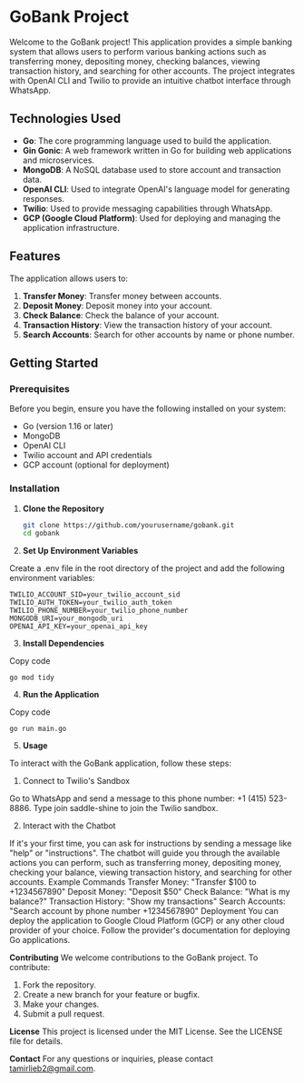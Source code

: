 # GoBank Project

Welcome to the GoBank project! This application provides a simple banking system that allows users to perform various banking actions such as transferring money, depositing money, checking balances, viewing transaction history, and searching for other accounts. The project integrates with OpenAI CLI and Twilio to provide an intuitive chatbot interface through WhatsApp.

## Technologies Used

- **Go**: The core programming language used to build the application.
- **Gin Gonic**: A web framework written in Go for building web applications and microservices.
- **MongoDB**: A NoSQL database used to store account and transaction data.
- **OpenAI CLI**: Used to integrate OpenAI's language model for generating responses.
- **Twilio**: Used to provide messaging capabilities through WhatsApp.
- **GCP (Google Cloud Platform)**: Used for deploying and managing the application infrastructure.

## Features

The application allows users to:

1. **Transfer Money**: Transfer money between accounts.
2. **Deposit Money**: Deposit money into your account.
3. **Check Balance**: Check the balance of your account.
4. **Transaction History**: View the transaction history of your account.
5. **Search Accounts**: Search for other accounts by name or phone number.

## Getting Started

### Prerequisites

Before you begin, ensure you have the following installed on your system:

- Go (version 1.16 or later)
- MongoDB
- OpenAI CLI
- Twilio account and API credentials
- GCP account (optional for deployment)

### Installation

1. **Clone the Repository**

   ```sh
   git clone https://github.com/yourusername/gobank.git
   cd gobank

2. **Set Up Environment Variables**

Create a .env file in the root directory of the project and add the following environment variables:

```
TWILIO_ACCOUNT_SID=your_twilio_account_sid
TWILIO_AUTH_TOKEN=your_twilio_auth_token
TWILIO_PHONE_NUMBER=your_twilio_phone_number
MONGODB_URI=your_mongodb_uri
OPENAI_API_KEY=your_openai_api_key
```

3. **Install Dependencies**


Copy code
```
go mod tidy
```

4. **Run the Application**


Copy code
```
go run main.go
```
5. **Usage**

To interact with the GoBank application, follow these steps:

1. Connect to Twilio's Sandbox

Go to WhatsApp and send a message to this phone number: +1 (415) 523-8886.
Type join saddle-shine to join the Twilio sandbox.

2. Interact with the Chatbot

If it's your first time, you can ask for instructions by sending a message like "help" or "instructions".
The chatbot will guide you through the available actions you can perform, such as transferring money, depositing money, checking your balance, viewing transaction history, and searching for other accounts.
Example Commands
Transfer Money: "Transfer $100 to +1234567890"
Deposit Money: "Deposit $50"
Check Balance: "What is my balance?"
Transaction History: "Show my transactions"
Search Accounts: "Search account by phone number +1234567890"
Deployment
You can deploy the application to Google Cloud Platform (GCP) or any other cloud provider of your choice. Follow the provider's documentation for deploying Go applications.

**Contributing**
We welcome contributions to the GoBank project. To contribute:

1. Fork the repository.
2. Create a new branch for your feature or bugfix.
3. Make your changes.
4. Submit a pull request.

**License**
This project is licensed under the MIT License. See the LICENSE file for details.

**Contact**
For any questions or inquiries, please contact tamirlieb2@gmail.com.

